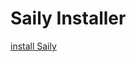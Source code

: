 # Saily Installer
[install Saily](itms-services://?action=download-manifest&url=https://supers0n1k.github.io/Saily-Installer/Saily.plist)
